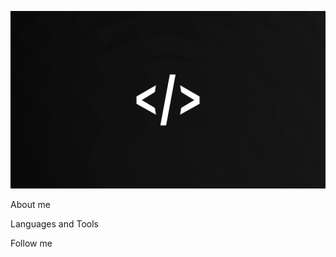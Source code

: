 [![Header](https://github.com/vafokulov578191/vafokulov578191/blob/main/assets/1640700914_39-abrakadabra-fun-p-oboi-programmista-na-telefon-40.png)
](https://t.me/Aminjon_191)

About me

Languages and Tools

Follow me